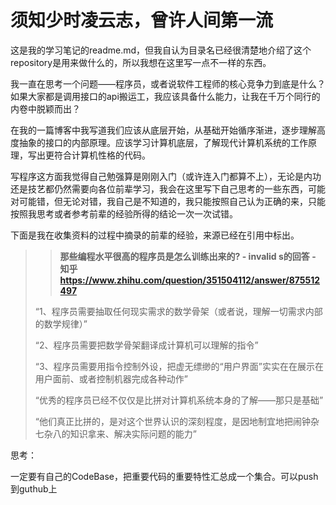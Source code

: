 # 须知少时凌云志，曾许人间第一流

这是我的学习笔记的readme.md，但我自认为目录名已经很清楚地介绍了这个repository是用来做什么的，所以我想在这里写一点不一样的东西。

我一直在思考一个问题——程序员，或者说软件工程师的核心竞争力到底是什么？如果大家都是调用接口的api搬运工，我应该具备什么能力，让我在千万个同行的内卷中脱颖而出？

在我的一篇博客中我写道我们应该从底层开始，从基础开始循序渐进，逐步理解高度抽象的接口的内部原理。应该学习计算机底层，了解现代计算机系统的工作原理，写出更符合计算机性格的代码。

写程序这方面我觉得自己勉强算是刚刚入门（或许连入门都算不上），无论是内功还是技艺都仍然需要向各位前辈学习，我会在这里写下自己思考的一些东西，可能对可能错，但无论对错，我自己是不知道的，我只能按照自己认为正确的来，只能按照我思考或者参考前辈的经验所得的结论一次一次试错。



下面是我在收集资料的过程中摘录的前辈的经验，来源已经在引用中标出。

>> **那些编程水平很高的程序员是怎么训练出来的? - invalid s的回答 - 知乎 https://www.zhihu.com/question/351504112/answer/875512497**
>
>“1、程序员需要抽取任何现实需求的数学骨架（或者说，理解一切需求内部的数学规律）”
>
>“2、程序员需要把数学骨架翻译成计算机可以理解的指令”
>
>“3、程序员需要用指令控制外设，把虚无缥缈的“用户界面”实实在在展示在用户面前、或者控制机器完成各种动作”
>
>“优秀的程序员已经不仅仅是比拼对计算机系统本身的了解——那只是基础”
>
>“他们真正比拼的，是对这个世界认识的深刻程度，是因地制宜地把闹钟杂七杂八的知识拿来、解决实际问题的能力”

思考：





一定要有自己的CodeBase，把重要代码的重要特性汇总成一个集合。可以push到guthub上


